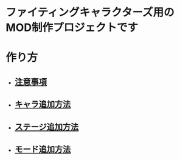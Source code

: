 # ファイティングキャラクターズ用のMOD制作プロジェクトです
# 作り方
  * ## [注意事項](作り方/注意事項.md)
  * ## [キャラ追加方法](作り方/キャラ追加方法.md)
  * ## [ステージ追加方法](作り方/マップ追加方法.md)
  * ## [モード追加方法](作り方/追加モード.md)
